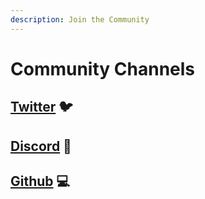 ```yaml
---
description: Join the Community
---
```


# Community Channels

## [Twitter](https://twitter.com/JunoNetwork) 🐦

## [Discord](https://discord.gg/QcWPfK4gJ2) 💬

## [Github](https://github.com/CosmosContracts) 💻

